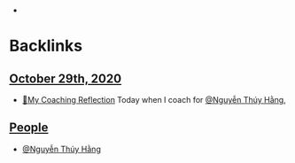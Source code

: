 - 

# Backlinks
## [October 29th, 2020](<October 29th, 2020.md>)
- [🌱My Coaching Reflection](<🌱My Coaching Reflection.md>) Today when I coach for [@Nguyễn Thúy Hằng](<@Nguyễn Thúy Hằng.md>),

## [People](<People.md>)
- [@Nguyễn Thúy Hằng](<@Nguyễn Thúy Hằng.md>)

